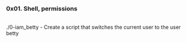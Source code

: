<h3> 0x01. Shell, permissions</h3><br>
./0-iam_betty - Create a script that switches the current user to the user betty
